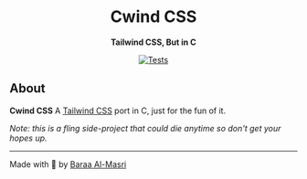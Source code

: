 <div align="center">
  <!-- <a href="https://dankmuzikk.com" target="_blank"><img src="https://dankmuzikk.com/static/android-chrome-512x512.png" width="150" /></a> -->

  <h1>Cwind CSS</h1>
  <p>
    <strong>Tailwind CSS, But in C</strong>
  </p>
  <p>
    <a href="https://github.com/mbaraa/cwindcss/actions/workflows/tests.yml">
      <img src="https://github.com/mbaraa/cwindcss/actions/workflows/tests.yml/badge.svg" alt="Tests">
    </a>
  </p>
</div>

## About

**Cwind CSS** A [Tailwind CSS](https://tailwindcss.com/) port in C, just for the fun of it.

_Note: this is a fling side-project that could die anytime so don't get your hopes up._

---

Made with 🧉 by [Baraa Al-Masri](https://mbaraa.com)
